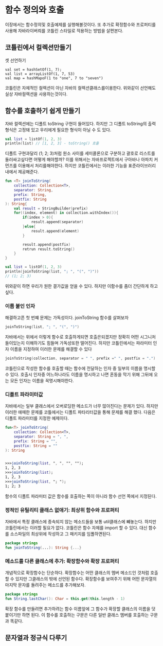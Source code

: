 # 함수 정의와 호출
이장에서는 함수정의및 호출예제를 실행해볼것이다. 또 추가로 확정함수와 프로퍼티를 사용해 자바라이버릐를 코틀린 스타일로 적용하는 방법을 살편본다.


## 코틀린에서 컬렉션만들기
셋 선언하기

```
val set = hashSetOf(1, 7);
val list = arrayListOf(1, 7, 53)
val map = hashMapoF(1 to "one", 7 to "seven")
```
코틀린은 자체적인 컬렉션이 아닌 자바의 컬렉션클래스를이용한다. 위와같이 선언해도 실상 자바컬렉션을 사용하는것이다. 


## 함수를 호출하기 쉽게 만들기
자바 컬렉션에는 디폴트 toString 구현이 들어있다. 하지만 그 디폴트 toString의 출력 형식은 고정돼 있고 우리에게 필요한 형식이 아닐 수 도 있다.
```kotlin
val list = listOf(1, 2, 3)
println(list) // [1, 2, 3] - toString() 호출
```
디폴트 구현과달리 (1; 2; 3)처럼 원소 사이를 세미콜론으로 구분하고 괄호로 리스트를 둘러싸고싶다면 어떻게 해야할까? 이를 위해서는 자바프로젝트에서 구아바나 아파치 커먼즈를 이용해서 처리를해야한다. 하지만 코틀린에서는 이러한 기능을 표준라이브러리 내에서 제공해준다.

```kotlin
fun <T> joinToString(
    collection: Collection<T>,
    separator: String,
    prefix: String,
    postfix: String
): String{
    val result = StringBuilder(prefix)
    for((index, element) in collection.withIndex()){
        if(index > 0){
            result.append(separator)
        }else{
            result.append(element)
        }

        result.append(postfix)
        retrun result.toString()
    }
}

val list = listOf(1, 2, 3)
println(joinToString(list, "; ", "(", ")"))
// (1; 2; 3)
```
위와같이 하면 우리가 원한 결가값을 얻을 수 있다. 하지만 이함수를 좀더 간단하게 하고싶다.

### 이름 붙인 인자
해결하고픈 첫 번쨰 문제는 가독성이다. joinToString 함수를 살펴보자
```kotlin
joinToString(list, "; ", "(", ")")
```
자바에서는 위에서 이렇게  함수로 호출하게되면 호출은되겠지만 정확히 어떤 시그니처들이있는지 이해하기도 힘들며 가독성또한 떨어진다. 하지만 코틀린에서는 파라미터 인자 이름을 지정하여 이러한 문제를 해결할 수 있다
```kotlin
joinToString(collection, separator = " ", prefix =" ", postfix = ".")
```

코틀린으로 작성한 함수를 호출할 때는 함수에 전달하는 인자 중 일부의 이름을 명시할 수 있다. 호출시 인자중 어느하나라도 이름을 명시하고 나면 혼동을 막기 위해 그뒤에 오는 모든 인자는 이름을 꼭명시해야한다.


### 디폴트 파라미터값
자바에서는 일부 클래스에서 오버로딩한 메소드가 너무 많아진다는 문제가 있다. 하지만 이러한 애매한 문제를 코틀에서는 디폴트 파타리터값을 통해 문제를 해결 했다. 다음은 디폴트 파라미터를 지정한 예제이다.

```kotlin
fun<T> joinToString(
    collection: Collection<T>,
    separator: String = ", ",
    prefix: String = "",
    postfix: String = ""
): String


>>>joinToString(list, ", ", "", "");
1, 2, 3
>>>joinToString(list);
1, 2, 3
>>>joinToString(list, "; ");
1; 2; 3

```

함수의 디폴트 파라미터 값은 함수를 호출하는 쪽이 아니라 함수 선언 쪽에서 지정된다.

### 정적인 유틸리티 클래스 없애기: 최상위 함수와 프로퍼티
자바에서 특정 클래스에 종속되지 않는 메소드들을 보통 util클래스에 뺴놓는다. 하지만 코틀린에서는 이러할 필요가 없다. 코틀린은 함수 자체를 import 할 수 있다. 대신 함수를 소스파일의 최상위에 작성하고 그 패키지를 임폴하면된다.
```kotlin
package strings
fun joinToString(...): String {...}
```


### 메소드를 다른 클래스에 추가: 확장함수와 확장 프로퍼티
개념적으로 확장함수는 단순하다. 확장함수는 어떤 클래스의 멤버 메소드인 것처럼 호출할 수 있지만 그클래스의 밖에 선언된 함수다.  확장함수를 보여주기 위해 어떤 문자열의 마지막 문자를 돌려주는 메소드를 추가해보자.

```kotlin
package strings
fun String.lastChar(): Char = this.get(this.length - 1)
```
확장 함수를 만들려면 추가하려는 함수 이름앞에 그 함수가 확장할 클래스의 이름을 덧붙이기만 하면 된다. 이 함수를 호출하는 구문은 다른 일반 클래스 멤버를 호출하는 구문과 똑같다.

## 문자열과 정규식 다루기